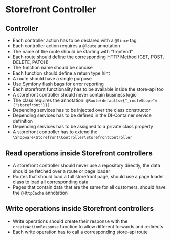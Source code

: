 # Storefront Controller

## Controller

* Each controller action has to be declared with a `@Since` tag
* Each controller action requires a `@Route` annotation
* The name of the route should be starting with "frontend"
* Each route should define the corresponding HTTP Method \(GET, POST, DELETE, PATCH\)
* The function name should be concise
* Each function should define a return type hint
* A route should have a single purpose
* Use Symfony flash bags for error reporting
* Each storefront functionality has to be available inside the store-api too
* A storefront controller should never contain business logic
* The class requires the annotation: `@Route(defaults={"_routeScope"={"storefront"}})`
* Depending services has to be injected over the class constructor
* Depending services has to be defined in the DI-Container service definition
* Depending services has to be assigned to a private class property
* A storefront controller has to extend the `\Shopware\Storefront\Controller\StorefrontController`

## Read operations inside Storefront controllers

* A storefront controller should never use a repository directly, the data should be fetched over a route or page loader
* Routes that should load a full storefront page, should use a page loader class to load all corresponding data
* Pages that contain data that are the same for all customers, should have the `@HttpCache` annotation

## Write operations inside Storefront controllers

* Write operations should create their response with the `createActionResponse` function to allow different forwards and redirects
* Each write operation has to call a corresponding store-api route

